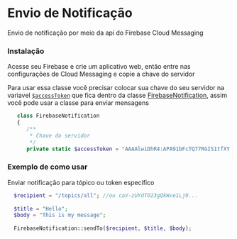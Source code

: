 # Envio de Notificação

Envio de notificação por meio da api do Firebase Cloud Messaging

### Instalação

Acesse seu Firebase e crie um aplicativo web, então entre nas configuraçôes de Cloud Messaging e copie a chave do servidor

Para usar essa classe você precisar colocar sua chave do seu servidor na variavel [`$accessToken`](https://github.com/felipelyp/firebase-notification-php/blob/fe6f968e9043645386218e6cd494333baae75727/FirebaseNotification.php#L8") que fica dentro da classe [FirebaseNotification](https://github.com/felipelyp/firebase-notification-php/blob/fe6f968e9043645386218e6cd494333baae75727/FirebaseNotification.php#L3"), assim você pode usar a classe para enviar mensagens

```php
   class FirebaseNotification
   {
      /**
       * Chave do servidor
       */
      private static $accessToken = "AAAAlwiDhR4:APA91bFcTQ77RGIS1tfXY...";
```

### Exemplo de como usar
Enviar notificação para tópico ou token específico

```php
  $recipient = "/topics/all"; //ou caV-zUYdTO23gQkWve1Lj9...
  
  $title = "Hello";
  $body = "This is my message";
  
  FirebaseNotification::sendTo($recipient, $title, $body);
```

